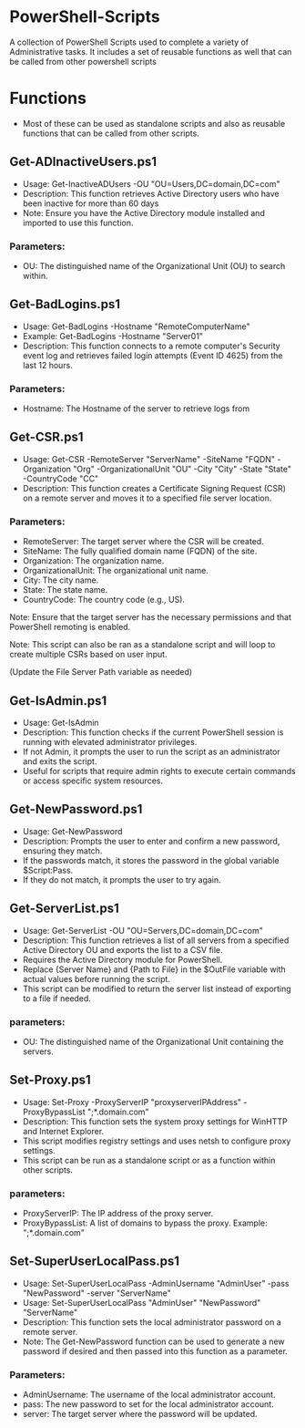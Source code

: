 # PowerShell-Scripts
A collection of PowerShell Scripts used to complete a variety of Administrative tasks. It includes a set of reusable functions as well that can be called from other powershell scripts


# Functions
- Most of these can be used as standalone scripts and also as reusable functions that can be called from other scripts.

## Get-ADInactiveUsers.ps1
- Usage: Get-InactiveADUsers -OU "OU=Users,DC=domain,DC=com"
- Description: This function retrieves Active Directory users who have been inactive for more than 60 days
- Note: Ensure you have the Active Directory module installed and imported to use this function.
### Parameters:
   - OU: The distinguished name of the Organizational Unit (OU) to search within.

## Get-BadLogins.ps1
- Usage: Get-BadLogins -Hostname "RemoteComputerName"
- Example: Get-BadLogins -Hostname "Server01"
- Description: This function connects to a remote computer's Security event log and retrieves failed login attempts (Event ID 4625) from the last 12 hours.
### Parameters:
   - Hostname: The Hostname of the server to retrieve logs from

## Get-CSR.ps1
- Usage: Get-CSR -RemoteServer "ServerName" -SiteName "FQDN" -Organization "Org" -OrganizationalUnit "OU" -City "City" -State "State" -CountryCode "CC"
- Description: This function creates a Certificate Signing Request (CSR) on a remote server and moves it to a specified file server location.
### Parameters:
  - RemoteServer: The target server where the CSR will be created. 
  - SiteName: The fully qualified domain name (FQDN) of the site.
  - Organization: The organization name.
  - OrganizationalUnit: The organizational unit name.
  - City: The city name.
  - State: The state name.
  - CountryCode: The country code (e.g., US).
   
Note: Ensure that the target server has the necessary permissions and that PowerShell remoting is enabled.
 
Note: This script can also be ran as a standalone script and will loop to create multiple CSRs based on user input. 

(Update the File Server Path variable as needed)

## Get-IsAdmin.ps1
- Usage: Get-IsAdmin
- Description: This function checks if the current PowerShell session is running with elevated administrator privileges. 
- If not Admin, it prompts the user to run the script as an administrator and exits the script.
- Useful for scripts that require admin rights to execute certain commands or access specific system resources.

## Get-NewPassword.ps1
- Usage: Get-NewPassword
- Description: Prompts the user to enter and confirm a new password, ensuring they match.
- If the passwords match, it stores the password in the global variable $Script:Pass.
- If they do not match, it prompts the user to try again.

## Get-ServerList.ps1
- Usage: Get-ServerList -OU "OU=Servers,DC=domain,DC=com"
- Description: This function retrieves a list of all servers from a specified Active Directory OU and exports the list to a CSV file. 
- Requires the Active Directory module for PowerShell.
- Replace {Server Name} and {Path to File} in the $OutFile variable with actual values before running the script.
- This script can be modified to return the server list instead of exporting to a file if needed.
### parameters:
  - OU: The distinguished name of the Organizational Unit containing the servers.

## Set-Proxy.ps1
- Usage: Set-Proxy -ProxyServerIP "proxyserverIPAddress" -ProxyBypassList "<local>;*.domain.com"
- Description: This function sets the system proxy settings for WinHTTP and Internet Explorer.
- This script modifies registry settings and uses netsh to configure proxy settings.
- This script can be run as a standalone script or as a function within other scripts.
### parameters:
   - ProxyServerIP: The IP address of the proxy server.
   - ProxyBypassList: A list of domains to bypass the proxy. Example: "<local>;*.domain.com"

## Set-SuperUserLocalPass.ps1
- Usage: Set-SuperUserLocalPass -AdminUsername "AdminUser" -pass "NewPassword" -server "ServerName"
- Usage: Set-SuperUserLocalPass "AdminUser" "NewPassword" "ServerName"
- Description: This function sets the local administrator password on a remote server.
- Note: The Get-NewPassword function can be used to generate a new password if desired and then passed into this function as a parameter.
### Parameters:
   - AdminUsername: The username of the local administrator account.
   - pass: The new password to set for the local administrator account.
   - server: The target server where the password will be updated.
  

